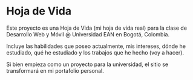 # Hoja de Vida

Este proyecto es una Hoja de Vida (mi hoja de vida real) para la clase de Desarrollo Web y Móvil @ Universidad EAN en Bogotá, Colombia.

Incluye las habilidades que poseo actualmente, mis intereses, dónde he estudiado, qué he estudiado y los trabajos que he hecho (voy a hacer).

Si bien empieza como un proyecto para la universidad, el sitio se transformará en mi portafolio personal.